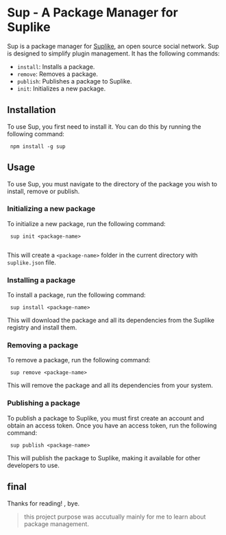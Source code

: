 # Sup - A Package Manager for Suplike

Sup is a package manager for [Suplike](https://github.com/bethropolis/suplike-social-website), an open source social network. 
Sup is designed to simplify plugin management. It has the following commands:

- `install`: Installs a package.
- `remove`: Removes a package.
- `publish`: Publishes a package to Suplike.
- `init`: Initializes a new package.

## Installation

To use Sup, you first need to install it. You can do this by running the following command:

```
 npm install -g sup
```


## Usage

To use Sup, you must navigate to the directory of the package you wish to install, remove or publish.

### Initializing a new package

To initialize a new package, run the following command:
```
 sup init <package-name>
 
 ```
 
This will create a `<package-name>` folder in the current directory with `suplike.json` file.


### Installing a package

To install a package, run the following command:
```
 sup install <package-name>
```


This will download the package and all its dependencies from the Suplike registry and install them.

### Removing a package

To remove a package, run the following command:
```
 sup remove <package-name>
 ```
 
 
This will remove the package and all its dependencies from your system.

### Publishing a package

To publish a package to Suplike, you must first create an account and obtain an access token. Once you have an access token, run the following command:

```
 sup publish <package-name>
```

This will publish the package to Suplike, making it available for other developers to use.

## final
Thanks for reading! , bye.


> this project purpose was accutually mainly for me to learn about package management.


